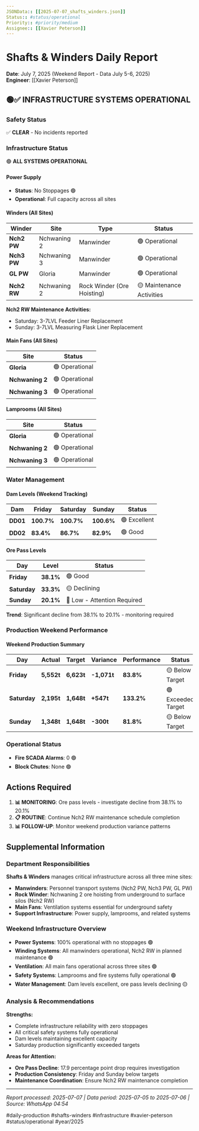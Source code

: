 ```yaml
---
JSONData:: [[2025-07-07_shafts_winders.json]]
Status:: #status/operational
Priority:: #priority/medium
Assignee:: [[Xavier Peterson]]
---
```


# Shafts & Winders Daily Report
**Date**: July 7, 2025 (Weekend Report - Data July 5-6, 2025)  
**Engineer**: [[Xavier Peterson]]  

## 🟢✅ INFRASTRUCTURE SYSTEMS OPERATIONAL

### Safety Status
✅ **CLEAR** - No incidents reported

### Infrastructure Status
🟢 **ALL SYSTEMS OPERATIONAL**

#### Power Supply
- **Status**: No Stoppages 🟢
- **Operational**: Full capacity across all sites

#### Winders (All Sites)
| Winder | Site | Type | Status |
|--------|------|------|--------|
| **Nch2 PW** | Nchwaning 2 | Manwinder | 🟢 Operational |
| **Nch3 PW** | Nchwaning 3 | Manwinder | 🟢 Operational |
| **GL PW** | Gloria | Manwinder | 🟢 Operational |
| **Nch2 RW** | Nchwaning 2 | Rock Winder (Ore Hoisting) | 🟡 Maintenance Activities |

**Nch2 RW Maintenance Activities:**
- Saturday: 3-7LVL Feeder Liner Replacement
- Sunday: 3-7LVL Measuring Flask Liner Replacement

#### Main Fans (All Sites)
| Site | Status |
|------|--------|
| **Gloria** | 🟢 Operational |
| **Nchwaning 2** | 🟢 Operational |
| **Nchwaning 3** | 🟢 Operational |

#### Lamprooms (All Sites)
| Site | Status |
|------|--------|
| **Gloria** | 🟢 Operational |
| **Nchwaning 2** | 🟢 Operational |
| **Nchwaning 3** | 🟢 Operational |

### Water Management

#### Dam Levels (Weekend Tracking)
| Dam | Friday | Saturday | Sunday | Status |
|-----|--------|----------|--------|--------|
| **DD01** | **100.7%** | **100.7%** | **100.6%** | 🟢 Excellent |
| **DD02** | **83.4%** | **86.7%** | **82.9%** | 🟢 Good |

#### Ore Pass Levels
| Day | Level | Status |
|-----|-------|--------|
| **Friday** | **38.1%** | 🟢 Good |
| **Saturday** | **33.3%** | 🟡 Declining |
| **Sunday** | **20.1%** | 🔴 Low - Attention Required |

**Trend**: Significant decline from 38.1% to 20.1% - monitoring required

### Production Weekend Performance

#### Weekend Production Summary
| Day | Actual | Target | Variance | Performance | Status |
|-----|--------|--------|----------|-------------|--------|
| **Friday** | **5,552t** | **6,623t** | **-1,071t** | **83.8%** | 🟡 Below Target |
| **Saturday** | **2,195t** | **1,648t** | **+547t** | **133.2%** | 🟢 Exceeded Target |
| **Sunday** | **1,348t** | **1,648t** | **-300t** | **81.8%** | 🟡 Below Target |

### Operational Status
- **Fire SCADA Alarms**: 0 🟢
- **Block Chutes**: None 🟢

## Actions Required

1. **📊 MONITORING**: Ore pass levels - investigate decline from 38.1% to 20.1%
2. **📋 ROUTINE**: Continue Nch2 RW maintenance schedule completion
3. **📊 FOLLOW-UP**: Monitor weekend production variance patterns

## Supplemental Information

### Department Responsibilities
**Shafts & Winders** manages critical infrastructure across all three mine sites:
- **Manwinders**: Personnel transport systems (Nch2 PW, Nch3 PW, GL PW)
- **Rock Winder**: Nchwaning 2 ore hoisting from underground to surface silos (Nch2 RW)
- **Main Fans**: Ventilation systems essential for underground safety
- **Support Infrastructure**: Power supply, lamprooms, and related systems

### Weekend Infrastructure Overview
- **Power Systems**: 100% operational with no stoppages 🟢
- **Winding Systems**: All manwinders operational, Nch2 RW in planned maintenance 🟢
- **Ventilation**: All main fans operational across three sites 🟢
- **Safety Systems**: Lamprooms and fire systems fully operational 🟢
- **Water Management**: Dam levels excellent, ore pass levels declining 🟡

### Analysis & Recommendations
**Strengths:**
- Complete infrastructure reliability with zero stoppages
- All critical safety systems fully operational
- Dam levels maintaining excellent capacity
- Saturday production significantly exceeded targets

**Areas for Attention:**
- **Ore Pass Decline**: 17.9 percentage point drop requires investigation
- **Production Consistency**: Friday and Sunday below targets
- **Maintenance Coordination**: Ensure Nch2 RW maintenance completion

---
*Report processed: 2025-07-07 | Data period: 2025-07-05 to 2025-07-06 | Source: WhatsApp 04:54*

#daily-production #shafts-winders #infrastructure #xavier-peterson #status/operational #year/2025